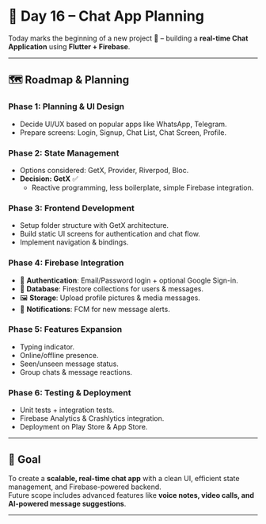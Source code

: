# 📌 Day 16 – Chat App Planning

Today marks the beginning of a new project 🚀 – building a **real-time Chat Application** using **Flutter + Firebase**.  

---

## 🗺 Roadmap & Planning

### **Phase 1: Planning & UI Design**
- Decide UI/UX based on popular apps like WhatsApp, Telegram.
- Prepare screens: Login, Signup, Chat List, Chat Screen, Profile.

### **Phase 2: State Management**
- Options considered: GetX, Provider, Riverpod, Bloc.
- **Decision: GetX** ✅
  - Reactive programming, less boilerplate, simple Firebase integration.

### **Phase 3: Frontend Development**
- Setup folder structure with GetX architecture.
- Build static UI screens for authentication and chat flow.
- Implement navigation & bindings.

### **Phase 4: Firebase Integration**
- 🔑 **Authentication**: Email/Password login + optional Google Sign-in.
- 📂 **Database**: Firestore collections for users & messages.
- 🖼 **Storage**: Upload profile pictures & media messages.
- 🔔 **Notifications**: FCM for new message alerts.

### **Phase 5: Features Expansion**
- Typing indicator.
- Online/offline presence.
- Seen/unseen message status.
- Group chats & message reactions.

### **Phase 6: Testing & Deployment**
- Unit tests + integration tests.
- Firebase Analytics & Crashlytics integration.
- Deployment on Play Store & App Store.

---

## 🎯 Goal
To create a **scalable, real-time chat app** with a clean UI, efficient state management, and Firebase-powered backend.  
Future scope includes advanced features like **voice notes, video calls, and AI-powered message suggestions**.

---
